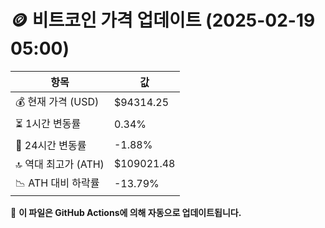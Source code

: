 # 🪙 비트코인 가격 업데이트 (2025-02-19 05:00)

| 항목                | 값 |
|--------------------|----------------|
| 💰 현재 가격 (USD) | $94314.25 |
| ⏳ 1시간 변동률    | 0.34% |
| 📆 24시간 변동률   | -1.88% |
| 🔝 역대 최고가 (ATH) | $109021.48 |
| 📉 ATH 대비 하락률 | -13.79% |

🔄 **이 파일은 GitHub Actions에 의해 자동으로 업데이트됩니다.**
